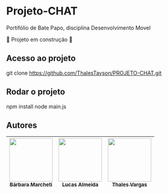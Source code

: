 # Projeto-CHAT
Portifólio de Bate Papo, disciplina Desenvolvimento Movel


:construction: Projeto em construção :construction:

## Acesso ao projeto

git clone https://github.com/ThalesTayson/PROJETO-CHAT.git

## Rodar o projeto

npm install
node main.js

## Autores
| [<img src="https://avatars.githubusercontent.com/u/88682522?v=4" width=115><br><sub>Bárbara Marcheti</sub>](https://github.com/Bamarcheti) |  [<img src="https://avatars.githubusercontent.com/u/64665422?v=4" width=115><br><sub>Lucas Almeida</sub>](https://github.com/LucasATS) |  [<img src="https://avatars.githubusercontent.com/u/101616134?v=4" width=115><br><sub>Thales Vargas</sub>](https://github.com/ThalesTayson) |
| :---: | :---: | :---: |

